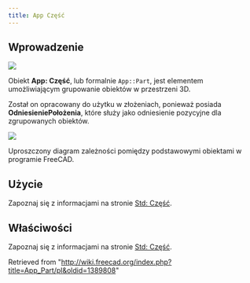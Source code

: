 ```yaml
---
title: App Część
---
```


## Wprowadzenie

![](/images/Geofeaturegroup.svg)

Obiekt **App: Część**, lub formalnie `App::Part`, jest elementem umożliwiającym grupowanie obiektów w przestrzeni 3D.

Został on opracowany do użytku w złożeniach, ponieważ posiada **OdniesieniePołożenia**, które służy jako odniesienie pozycyjne dla zgrupowanych obiektów.

![](/images/FreeCAD_core_objects.svg)

Uproszczony diagram zależności pomiędzy podstawowymi obiektami w programie FreeCAD.

## Użycie

Zapoznaj się z informacjami na stronie [Std: Część](/Std_Part/pl#Użycie "Std Part/pl").

## Właściwości

Zapoznaj się z informacjami na stronie [Std: Część](/Std_Part/pl#Właściwości "Std Part/pl").

Retrieved from "<http://wiki.freecad.org/index.php?title=App_Part/pl&oldid=1389808>"
